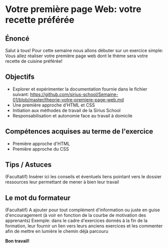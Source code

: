 # Votre première page Web: votre recette préférée

## Énoncé

Salut à tous!
Pour cette semaine nous allons débuter sur un exercice simple:
Vous allez réaliser votre première page web dont le thème sera votre recette de cuisine préférée!

## Objectifs

- Explorer et expérimenter la documentation fournie dans le fichier suivant: https://github.com/sirius-school/Semaine-01/blob/master/theorie-votre-premiere-page-web.md
- Une première approche d'HTML et CSS
- Initiation aux méthodes de travail de la Sirius School
- Responsabilisation et autonomie face au travail à domicile

## Compétences acquises au terme de l'exercice

- Première approche d'HTML
- Première approche du CSS

## Tips / Astuces 
(Facultatif) Insérer ici les conseils et éventuels liens pointant vers le dossier ressources leur permettant de mener à bien leur travail
## Le mot du formateur
(Facultatif) A ajouter pour tout complément d'information ou juste en guise d'encouragement (à voir en fonction de la courbe de motivation des apprenants) 
Exemple: dans le cadre d'exercices donnés à la fin de la formation, leur fournir un lien vers leurs anciens exercices et les commenter afin de mettre en lumière le chemin déjà parcouru

**Bon travail!**